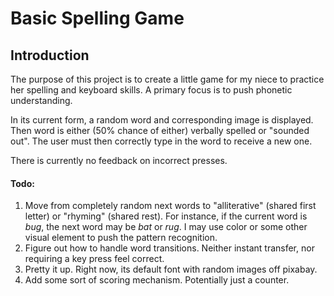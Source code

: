 # Basic Spelling Game

## Introduction
The purpose of this project is to create a little game for my niece to practice her spelling and keyboard skills. A primary focus is to push phonetic understanding.  

In its current form, a random word and corresponding image is displayed. Then word is either (50% chance of either) verbally spelled or "sounded out". The user must then correctly type in the word to receive a new one.

There is currently no feedback on incorrect presses.

#### Todo:
1. Move from completely random next words to "alliterative" (shared first letter) or "rhyming" (shared rest). For instance, if the current word is *bug*, the next word may be *bat* or *rug*. I may use color or some other visual element to push the pattern recognition.
2. Figure out how to handle word transitions. Neither instant transfer, nor requiring a key press feel correct.
3. Pretty it up. Right now, its default font with random images off pixabay.
4. Add some sort of scoring mechanism. Potentially just a counter.

